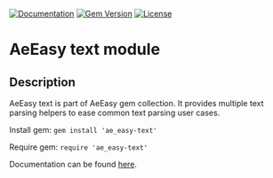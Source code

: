[![Documentation](http://img.shields.io/badge/docs-rdoc.info-blue.svg)](http://rubydoc.org/gems/ae_easy-text/frames)
[![Gem Version](https://badge.fury.io/rb/ae_easy-text.svg)](http://github.com/answersengine/ae_easy-text/releases)
[![License](http://img.shields.io/badge/license-MIT-yellowgreen.svg)](#license)

# AeEasy text module
## Description

AeEasy text is part of AeEasy gem collection. It provides multiple text parsing helpers to ease common text parsing user cases.

Install gem:
```gem install 'ae_easy-text'```

Require gem:
```require 'ae_easy-text'```

Documentation can be found [here](http://rubydoc.org/gems/ae_easy-text/frames).
